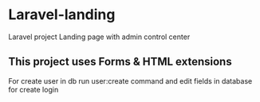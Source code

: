 # Laravel-landing
Laravel project Landing page with admin control center

This project uses Forms & HTML extensions
-----
For create user in db run user:create command and edit fields in database for create login
